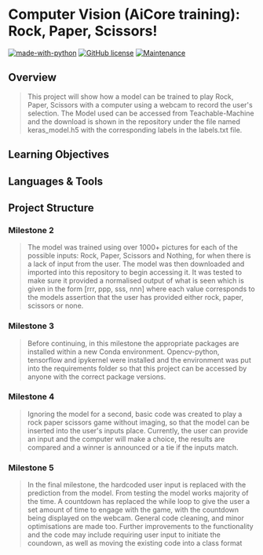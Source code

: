 # Computer Vision (AiCore training): Rock, Paper, Scissors!

[![made-with-python](https://img.shields.io/badge/Made%20with-Python-1f425f.svg)](https://www.python.org/)
[![GitHub license](https://img.shields.io/github/license/Naereen/StrapDown.js.svg)](https://github.com/Naereen/StrapDown.js/blob/master/LICENSE)
[![Maintenance](https://img.shields.io/badge/Maintained%3F-no-red.svg)](https://bitbucket.org/lbesson/ansi-colors)

## Overview 
>This project will show how a model can be trained to play Rock, Paper, Scissors with a computer using a webcam to record the user's selection. 
> The Model used can be accessed from Teachable-Machine and the download is shown in the repository under the file named keras_model.h5 with the corresponding labels in the labels.txt file.

## Learning Objectives

## Languages & Tools

## Project Structure

### Milestone 2
> The model was trained using over 1000+ pictures for each of the possible inputs: Rock, Paper, Scissors and Nothing, for when there is a lack of input from the user. The model was then downloaded and imported into this repository to begin accessing it. It was tested to make sure it provided a normalised output of what is seen which is given in the form [rrr, ppp, sss, nnn] where each value corresponds to the models assertion that the user has provided either rock, paper, scissors or none. 

### Milestone 3
> Before continuing, in this milestone the appropriate packages are installed within a new Conda environment. Opencv-python, tensorflow and ipykernel were installed and the environment was put into the requirements folder so that this project can be accessed by anyone with the correct package versions.

### Milestone 4
> Ignoring the model for a second, basic code was created to play a rock paper scissors game without imaging, so that the model can be inserted into the user's inputs place. Currently, the user can provide an input and the computer will make a choice, the results are compared and a winner is announced or a tie if the inputs match.
> 

### Milestone 5
> In the final milestone, the hardcoded user input is replaced with the prediction from the model. From testing the model works majority of the time. A countdown has replaced the while loop to give the user a set amount of time to engage with the game, with the countdown being displayed on the webcam. General code cleaning, and minor optimisations are made too. 
> Further improvements to the functionality and the code may include requiring user input to initiate the coundown, as well as moving the existing code into a class format